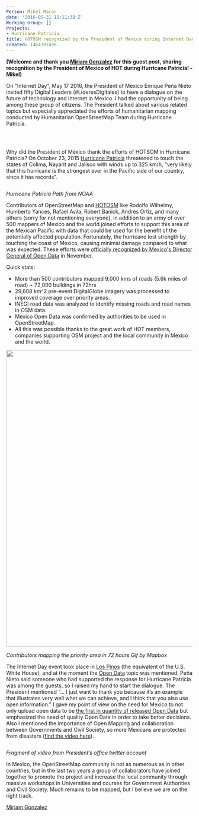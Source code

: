 ```yaml
---
Person: Mikel Maron
date: '2016-05-31 15:11:38 Z'
Working Group: []
Projects:
- Hurricane Patricia
title: HOTOSM recognized by the President of Mexico during Internet Day 2016
created: 1464707498
---
```

<p><strong>(Welcome and thank you&nbsp;<a href="https://twitter.com/mapanauta">Miriam Gonzalez</a>&nbsp;for this guest post, sharing recognition by the President of Mexico of HOT during Hurricane Patricia! -Mikel)</strong></p><p>On "Internet Day", May 17 2016, the President of Mexico Enrique Peña Nieto invited fifty Digital Leaders (#LideresDigitales) to have a dialogue on the future of technology and Internet in Mexico. I had the opportunity of being among these group of citizens. The President talked about various related topics but especially appreciated the efforts of humanitarian mapping conducted by Humanitarian OpenStreetMap Team during Hurricane Patricia.</p><p><img style="font-size: 13.008px; line-height: 1.538em;" src="http://blog.improve-osm.org/wp-content/uploads/2016/05/d%C3%ADa-del-internet_3-1.jpg" alt=""></p><p>&nbsp;</p><p>Why did the President of México thank the efforts of HOTSOM in Hurricane Patricia? On October 23, 2015 <a href="http://wiki.openstreetmap.org/wiki/2015_Hurricane_Patricia">Hurricane Patricia</a> threatened to touch the states of Colima, Nayarit and Jalisco with winds up to 325 km/h, "very likely that this hurricane is the strongest ever in the Pacific side of our country, since&nbsp;it has records".</p><p><img src="http://wiki.openstreetmap.org/w/images/3/33/235208W_NL_sm.gif" alt=""></p><p><em>Hurricane Patricia Path from NOAA</em></p><p>Contributors of OpenStreetMap and <a href="https://hotosm.org/projects/hurricane_patricia">HOTOSM</a> like Rodolfo Wilhelmy, Humberto Yances, Rafael Avila, Robert Banick, Andres Ortiz, and many others (sorry for not mentioning everyone), in addition to an army of over 500 mappers of Mexico and the world joined efforts to support this area of the Mexican Pacific with data that could be used for the benefit of the potentially affected population. Fortunately, the hurricane lost strength by touching the coast of Mexico, causing minimal damage compared to what was expected. These efforts were <a href="https://drive.google.com/file/d/0B1jqgLwknF63VFRONnhUVGdtYzg/view">officially recognized by Mexico's Director General of Open Data</a> in November.</p><p>Quick stats:</p><ul><li>More than 500 contributors mapped 9,000 kms of roads (5.6k miles of road) + 72,000 buildings in 72hrs</li><li>29,608 km^2 pre-event DigitalGlobe imagery was processed to improved coverage over priority areas.</li><li>INEGI road data was analyzed to identify missing roads and road names in OSM data.</li><li>Mexico Open Data was confirmed by authorities to be used in OpenStreetMap.</li><li>All this was possible thanks to the great work of HOT members, companies supporting OSM project and the local community in Mexico and the world.</li></ul><p><img src="https://cloud.githubusercontent.com/assets/371666/10736196/a8dcaaf4-7c31-11e5-87f8-e5a7bfa0c0ad.gif" alt="" width="800"></p><p><em>Contributors mapping the priority area in 72 hours Gif by Mapbox</em></p><p>The Internet Day event took place in <a href="https://en.wikipedia.org/wiki/Los_Pinos">Los Pinos</a> (the equivalent of the U.S. White House), and at the moment the <a href="http://www.dof.gob.mx/nota_detalle.php?codigo=5382838&amp;fecha=20/02/2015">Open Data</a> topic was mentioned, Peña Nieto said someone who had supported the response for Hurricane Patricia was among the guests, so I raised my hand to start the dialogue. The President mentioned “… I just want to thank you because it’s an example that illustrates very well what we can achieve, and I think that you also use open information.” I gave my point of view on the need for Mexico to not only upload open data to be <a href="http://odin.opendatawatch.com/">the first in quantity of released Open Data</a> but emphasized the need of quality Open Data in order to take better decisions. Also I mentioned the importance of Open Mapping and collaboration between Governments and Civil Society, so more Mexicans are protected from disasters (<a href="https://www.youtube.com/watch?v=voCHUrwiNU8&amp;feature=youtu.be">find the video here</a>).</p><p><img src="http://blog.improve-osm.org/wp-content/uploads/2016/05/Miriam_DiadelInternet.jpg" alt=""></p><p><em>Fragment of video from President’s office twitter account</em></p><p>In Mexico, the OpenStreetMap community is not as numerous as in other countries, but in the last two years a group of collaborators have joined together to promote the project and increase the local community through massive workshops in Universities and courses for Government Authorities and Civil Society. Much remains to be mapped, but I believe we are on the right track.</p><p><a href="https://twitter.com/mapanauta">Miriam Gonzalez</a></p>
